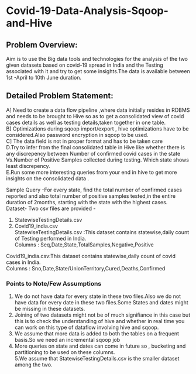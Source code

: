 # Covid-19-Data-Analysis-Sqoop-and-Hive

## Problem Overview: 
Aim is to use the Big data tools and technologies for the analysis of the two given datasets based on covid-19 spread in India and the Testing associated with it and try to get some insights.The data is available between 1st -April to 10th June duration. 

## Detailed Problem Statement:  
A] Need to create a data flow pipeline ,where data initially resides in RDBMS and needs to be brought to Hive so as to get a consolidated view of covid cases details as well as testing details,taken together in one table.  
B] Optimizations during sqoop import/export , hive optimizations have to be considered.Also password encryption in sqoop to be used.  
C] The data field is not in proper format and has to be taken care  
D.Try to infer from the final consolidated table in Hive like whether there is any discrepency between Number of confirmed covid cases in the state Vs.Number of Positive Samples collected during testing. Which state shows least discrepency.  
E.Run some more interesting queries from your end in hive to get more insights on the consolidated data .  

Sample Query -For every state, find the total number of confirmed cases reported and also total number of positive samples tested,in the entire
duration of 2months, starting with the state with the highest cases.  
Dataset- Two csv files are provided -  
1. StatewiseTestingDetails.csv  
2. Covid19_india.csv  
StatewiseTestingDetails.csv :This dataset contains statewise,daily count of Testing performed in India.  
Columns : Seq,Date,State,TotalSamples,Negative,Positive  

Covid19_india.csv:This dataset contains statewise,daily count of covid cases in India.  
Columns : Sno,Date,State/UnionTerritory,Cured,Deaths,Confirmed  


### Points to Note/Few Assumptions  
1. We do not have data for every state in these two files.Also we do not have data for every date in these two files.Some States and dates might be missing in these datasets.  
2. Joining of two datasets might not be of much signifiance in this case but this is to check the understanding of hive and whether in real time you can work on this type of dataflow involving hive and sqoop.  
3. We assume that more data is added to both the tables on a frequent basis.So we need an incremental sqoop job  
4. More queries on state and dates can come in future so , bucketing and partitioning to be used on these columns.  
5.We assume that StatewiseTestingDetails.csv is the smaller dataset among the two.
